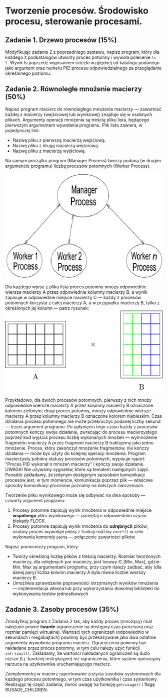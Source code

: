 # Tworzenie procesów. Środowisko procesu, sterowanie procesami.
## Zadanie 1. Drzewo procesów (15%)

Modyfikując zadanie 2 z poprzedniego zestawu, napisz program, który dla każdego z podkatalogów utworzy proces potomny i wywoła polecenie ```ls -l```. Wynik ls poprzedź wypisaniem ścieżki względnej od katalogu podanego jako argument oraz numeru PID procesu odpowiedzialnego za przeglądanie określonego poziomu.
## Zadanie 2. Równoległe mnożenie macierzy (50%)

Napisz program macierz do równoległego mnożenia macierzy — zawartość każdej z macierzy (wejściowej lub wynikowej) znajduje się w osobnych plikach. Argumenty operacji mnożenia są treścią pliku lista, będącego pierwszym argumentem wywołania programu. Plik lista zawiera, w pojedynczej linii:

* Nazwę pliku z  pierwszą macierzą wejściową. 
* Nazwę pliku z  drugą macierzą wejściową. 
* Nazwę pliku z macierzą wyjściową.

Na samym początku program (Manager Process) tworzy podaną (w drugim argumencie programu) liczbę procesów potomnych (Worker Process).

![Struktura danych](/images/lab3/The-manager-worker-model.png "Model manager - Worker")

Dla każdego wpisu z pliku  lista proces potomny  mnoży odpowiednie wiersze macierzy A przez odpowiednie  kolumny macierzy B,  a wynik zapisuje w odpowiednie miejsce macierzy C  — każdy z procesów potomnych korzysta z całej macierzy A, a w przypadku macierzy B, tylko z określonych jej kolumn — patrz rysunek: ![mnozenie](/images/lab3/mnozenie.svg "mnozenie")

Przykładowo, dla dwóch procesów potomnych, pierwszy z nich mnoży odpowiednie wiersze macierzy A przez kolumny macierzy B oznaczone kolorem zielonym; drugi proces potomny, mnoży odpowiednie wiersze macierzy A przez kolumny macierzy B oznaczone kolorem niebieskim.
Czas działania procesu potomnego nie może przekroczyć podanej liczby sekund — trzeci argument programu. Po upłynięciu tego czasu każdy z procesów potomnych kończy swoje działanie, zwracając do procesu macierzystego poprzez kod wyjścia procesu liczbę wykonanych mnożeń — wymnożenie  fragmentu macierzy A przez fragment macierzy B traktujemy jako jedno mnożenie. Proces, który zakończył mnożenie fragmentów, nie kończy działania — może być użyty do kolejnej operacji mnożenia. Program macierzysty pobiera statusy procesów potomnych, wypisuje raport: "Proces PID wykonał n mnożeń macierzy" i  kończy swoje działanie. UWAGA! Nie używamy sygnałów, które są tematem następnych zajęć. Ponadto zakładamy, że jedynym dostępnym sposobem komunikacji procesów jest, w tym momencie, komunikacja poprzez plik — właściwe sposoby komunikacji procesów poznamy na dalszych ćwiczeniach.

Tworzenie pliku wynikowego może się odbywać na dwa sposoby — czwarty argument programu:

1. Procesy potomne  zapisują wynik mnożenia w odpowiednie miejsce **wspólnego** pliku wynikowego — pamiętaj o odpowiednim użyciu blokady FLOCK.
2. Procesy potomne zapisują wynik mnożenia do **odrębnych** plików; osobny proces wywołuje jedną z funkcji rodziny `exec*()` w celu wykonania komendy `paste` — połączenie zawartości plików.
     

Napisz pomocniczy program, który:

* Tworzy określoną liczbę plików z treścią macierzy. Rozmiar tworzonych macierzy, dla odrębnych par macierzy, jest losowy ∈ [Min, Max], gdzie: Min, Max są argumentami programu, przy czym należy zadbać, aby (dla danej pary) liczba kolumn macierzy A była równa liczbie wierszy macierzy B.
* Umożliwia sprawdzenie poprawności otrzymanych wyników mnożenia — implementacja własna lub  przy wykorzystaniu dowolnej biblioteki do wykonywania testów jednostkowych

## Zadanie 3. Zasoby procesów (35%)

Zmodyfikuj program z Zadania 2 tak, aby każdy  proces (mnożący) miał nałożone pewne **twarde** ograniczenie na dostępny czas procesora oraz rozmiar pamięci wirtualnej. Wartości tych ograniczeń (odpowiednio w sekundach i megabajtach) powinny być przekazywane jako dwa  ostatnie argumenty wywołania programu macierz. Ograniczenia powinny być nakładane przez proces potomny, w tym celu należy użyć funkcji `setrlimit()`. Zakładamy, że wartości nakładanych ograniczeń są dużo niższe (t.j. bardziej restrykcyjne) niż ograniczenia, które system operacyjny narzuca na użytkownika uruchamiającego macierz.

Zaimplementuj w macierz raportowanie zużycia zasobów systemowych dla każdego procesu potomnego, w tym czas użytkownika i czas systemowy. Realizując tę część zadania, zwróć uwagę na funkcję `getrusage()` i flagę RUSAGE_CHILDREN.